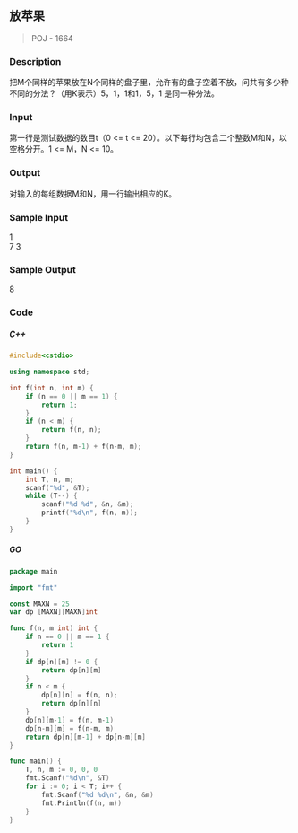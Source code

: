 ## 放苹果
> POJ - 1664

### Description
把M个同样的苹果放在N个同样的盘子里，允许有的盘子空着不放，问共有多少种不同的分法？（用K表示）5，1，1和1，5，1 是同一种分法。

### Input
第一行是测试数据的数目t（0 <= t <= 20）。以下每行均包含二个整数M和N，以空格分开。1 <= M，N <= 10。

### Output
对输入的每组数据M和N，用一行输出相应的K。

### Sample Input
1  
7 3  

### Sample Output
8 

### Code
##### C++
```cpp
#include<cstdio>

using namespace std;

int f(int n, int m) {
    if (n == 0 || m == 1) {
        return 1;
    }
    if (n < m) {
        return f(n, n);
    }
    return f(n, m-1) + f(n-m, m);
}

int main() {
    int T, n, m;
    scanf("%d", &T);
    while (T--) {
        scanf("%d %d", &n, &m);
        printf("%d\n", f(n, m));
    }
}
```

##### GO
```go
package main

import "fmt"

const MAXN = 25
var dp [MAXN][MAXN]int

func f(n, m int) int {
    if n == 0 || m == 1 {
        return 1
    }
    if dp[n][m] != 0 {
        return dp[n][m]
    }
    if n < m {
        dp[n][n] = f(n, n);
        return dp[n][n]
    }
    dp[n][m-1] = f(n, m-1)
    dp[n-m][m] = f(n-m, m)
    return dp[n][m-1] + dp[n-m][m]
}

func main() {
    T, n, m := 0, 0, 0
    fmt.Scanf("%d\n", &T)
    for i := 0; i < T; i++ {
        fmt.Scanf("%d %d\n", &n, &m)
        fmt.Println(f(n, m))
    }
}
```
